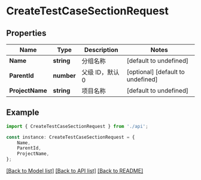 # CreateTestCaseSectionRequest


## Properties

Name | Type | Description | Notes
------------ | ------------- | ------------- | -------------
**Name** | **string** | 分组名称 | [default to undefined]
**ParentId** | **number** | 父级 ID，默认 0 | [optional] [default to undefined]
**ProjectName** | **string** | 项目名称 | [default to undefined]

## Example

```typescript
import { CreateTestCaseSectionRequest } from './api';

const instance: CreateTestCaseSectionRequest = {
    Name,
    ParentId,
    ProjectName,
};
```

[[Back to Model list]](../README.md#documentation-for-models) [[Back to API list]](../README.md#documentation-for-api-endpoints) [[Back to README]](../README.md)
